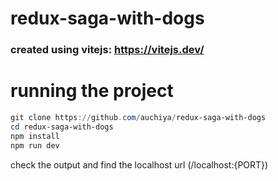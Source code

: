 # redux-saga-with-dogs

### created using vitejs: <https://vitejs.dev/>

# running the project

``` powershell
git clone https://github.com/auchiya/redux-saga-with-dogs
cd redux-saga-with-dogs
npm install
npm run dev
```

check the output and find the localhost url (/localhost:{PORT})